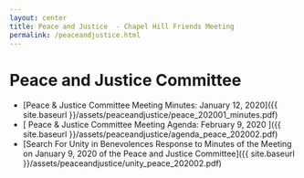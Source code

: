 ```yaml
---
layout: center
title: Peace and Justice  - Chapel Hill Friends Meeting
permalink: /peaceandjustice.html
---
```

# Peace and Justice Committee

- [Peace & Justice Committee Meeting Minutes: January 12, 2020]({{ site.baseurl }}/assets/peaceandjustice/peace_202001_minutes.pdf)
- [ Peace & Justice Committee Meeting Agenda: February 9, 2020 ]({{ site.baseurl }}/assets/peaceandjustice/agenda_peace_202002.pdf)
- [Search For Unity in Benevolences Response to Minutes of the Meeting on January 9, 2020 of the Peace and Justice Committee]({{ site.baseurl }}/assets/peaceandjustice/unity_peace_202002.pdf)
